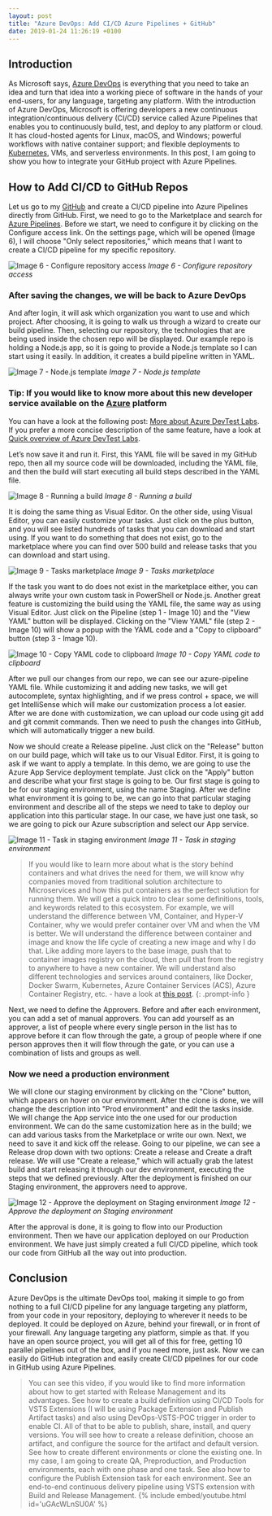 ```yaml
---
layout: post
title: "Azure DevOps: Add CI/CD Azure Pipelines + GitHub"
date: 2019-01-24 11:26:19 +0100
---
```


## Introduction

As Microsoft says, [Azure DevOps](https://azure.microsoft.com/en-gb/services/devops/) is everything that you need to take an idea and turn that idea into a working piece of software in the hands of your end-users, for any language, targeting any platform. With the introduction of Azure DevOps, Microsoft is offering developers a new continuous integration/continuous delivery (CI/CD) service called Azure Pipelines that enables you to continuously build, test, and deploy to any platform or cloud. It has cloud-hosted agents for Linux, macOS, and Windows; powerful workflows with native container support; and flexible deployments to [Kubernetes](https://kubernetes.io/), VMs, and serverless environments. In this post, I am going to show you how to integrate your GitHub project with Azure Pipelines.

## How to Add CI/CD to GitHub Repos

Let us go to my [GitHub](https://github.com/) and create a CI/CD pipeline into Azure Pipelines directly from GitHub. First, we need to go to the Marketplace and search for [Azure Pipelines](https://azure.microsoft.com/en-gb/services/devops/pipelines/). Before we start, we need to configure it by clicking on the Configure access link. On the settings page, which will be opened (Image 6), I will choose "Only select repositories," which means that I want to create a CI/CD pipeline for my specific repository.

![Image 6 - Configure repository access](/assets/img/2019/01/Image-6-Configure-repository-access.png)
_Image 6 - Configure repository access_

### After saving the changes, we will be back to Azure DevOps

And after login, it will ask which organization you want to use and which project. After choosing, it is going to walk us through a wizard to create our build pipeline. Then, selecting our repository, the technologies that are being used inside the chosen repo will be displayed. Our example repo is holding a Node.js app, so it is going to provide a Node.js template so I can start using it easily. In addition, it creates a build pipeline written in YAML.

![Image 7 - Node.js template](/assets/img/2019/01/Image-7-Node.js-template.png)
_Image 7 - Node.js template_

### Tip: If you would like to know more about this new developer service available on the [Azure](https://azure.microsoft.com/en-gb/) platform

You can have a look at the following post: [More about Azure DevTest Labs](https://mohamedradwan-devops.github.io/posts/more-about-azure-devtest-labs/). If you prefer a more concise description of the same feature, have a look at [Quick overview of Azure DevTest Labs](https://mohamedradwan-devops.github.io/posts/quick-overview-of-azure-devtest-labs/).

Let’s now save it and run it. First, this YAML file will be saved in my GitHub repo, then all my source code will be downloaded, including the YAML file, and then the build will start executing all build steps described in the YAML file.

![Image 8 - Running a build](/assets/img/2019/01/Image-8-Running-a-build.png)
_Image 8 - Running a build_

It is doing the same thing as Visual Editor. On the other side, using Visual Editor, you can easily customize your tasks. Just click on the plus button, and you will see listed hundreds of tasks that you can download and start using. If you want to do something that does not exist, go to the marketplace where you can find over 500 build and release tasks that you can download and start using.

![Image 9 - Tasks marketplace](/assets/img/2019/01/Image-9-Tasks-marketplace.png)
_Image 9 - Tasks marketplace_

If the task you want to do does not exist in the marketplace either, you can always write your own custom task in PowerShell or Node.js. Another great feature is customizing the build using the YAML file, the same way as using Visual Editor. Just click on the Pipeline (step 1 - Image 10) and the "View YAML" button will be displayed. Clicking on the "View YAML" file (step 2 - Image 10) will show a popup with the YAML code and a "Copy to clipboard" button (step 3 - Image 10).

![Image 10 - Copy YAML code to clipboard](/assets/img/2019/01/Image-10-Copy-yaml-code-to-clipboard.png)
_Image 10 - Copy YAML code to clipboard_

After we pull our changes from our repo, we can see our azure-pipeline YAML file. While customizing it and adding new tasks, we will get autocomplete, syntax highlighting, and if we press control + space, we will get IntelliSense which will make our customization process a lot easier. After we are done with customization, we can upload our code using git add and git commit commands. Then we need to push the changes into GitHub, which will automatically trigger a new build.

Now we should create a Release pipeline. Just click on the "Release" button on our build page, which will take us to our Visual Editor. First, it is going to ask if we want to apply a template. In this demo, we are going to use the Azure App Service deployment template. Just click on the "Apply" button and describe what your first stage is going to be. Our first stage is going to be for our staging environment, using the name Staging. After we define what environment it is going to be, we can go into that particular staging environment and describe all of the steps we need to take to deploy our application into this particular stage. In our case, we have just one task, so we are going to pick our Azure subscription and select our App service.

![Image 11 - Task in staging environment](/assets/img/2019/01/Image-11-Task-in-staging-environment.png)
_Image 11 - Task in staging environment_

>If you would like to learn more about what is the story behind containers and what drives the need for them, we will know why companies moved from traditional solution architecture to Microservices and how this put containers as the perfect solution for running them.
We will get a quick intro to clear some definitions, tools, and keywords related to this ecosystem. For example, we will understand the difference between VM, Container, and Hyper-V Container, why we would prefer container over VM and when the VM is better. We will understand the difference between container and image and know the life cycle of creating a new image and why I do that. Like adding more layers to the base image, push that to container images registry on the cloud, then pull that from the registry to anywhere to have a new container. We will understand also different technologies and services around containers, like Docker, Docker Swarm, Kubernetes, Azure Container Services (ACS), Azure Container Registry, etc. - have a look at [this post](https://mohamedradwan-devops.github.io/posts/containers-the-perfect-solution-for-running-microservices/).
{: .prompt-info }

Next, we need to define the Approvers. Before and after each environment, you can add a set of manual approvers. You can add yourself as an approver, a list of people where every single person in the list has to approve before it can flow through the gate, a group of people where if one person approves then it will flow through the gate, or you can use a combination of lists and groups as well.

### Now we need a production environment

We will clone our staging environment by clicking on the "Clone" button, which appears on hover on our environment. After the clone is done, we will change the description into "Prod environment" and edit the tasks inside. We will change the App service into the one used for our production environment. We can do the same customization here as in the build; we can add various tasks from the Marketplace or write our own. Next, we need to save it and kick off the release. Going to our pipeline, we can see a Release drop down with two options: Create a release and Create a draft release. We will use "Create a release," which will actually grab the latest build and start releasing it through our dev environment, executing the steps that we defined previously. After the deployment is finished on our Staging environment, the approvers need to approve.

![Image 12 - Approve the deployment on Staging environment](/assets/img/2019/01/Image-12-Approve-the-deployment-on-Staging-environment.png)
_Image 12 - Approve the deployment on Staging environment_

After the approval is done, it is going to flow into our Production environment. Then we have our application deployed on our Production environment. We have just simply created a full CI/CD pipeline, which took our code from GitHub all the way out into production.

## Conclusion

Azure DevOps is the ultimate DevOps tool, making it simple to go from nothing to a full CI/CD pipeline for any language targeting any platform, from your code in your repository, deploying to wherever it needs to be deployed. It could be deployed on Azure, behind your firewall, or in front of your firewall. Any language targeting any platform, simple as that. If you have an open source project, you will get all of this for free, getting 10 parallel pipelines out of the box, and if you need more, just ask. Now we can easily do GitHub integration and easily create CI/CD pipelines for our code in GitHub using Azure Pipelines.

>You can see this video, if you would like to find more information about how to get started with Release Management and its advantages. See how to create a build definition using CI/CD Tools for VSTS Extensions (I will be using Package Extension and Publish Artifact tasks) and also using DevOps-VSTS-POC trigger in order to enable CI. All of that to be able to publish, share, install, and query versions. You will see how to create a release definition, choose an artifact, and configure the source for the artifact and default version. See how to create different environments or clone the existing one. In my case, I am going to create QA, Preproduction, and Production environments, each with one phase and one task. See also how to configure the Publish Extension task for each environment. See an end-to-end continuous delivery pipeline using VSTS extension with Build and Release Management.
{% include embed/youtube.html id='uGAcWLnSU0A' %}
